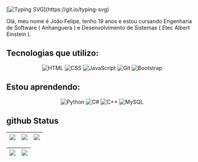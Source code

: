 [![Typing SVG](https://readme-typing-svg.demolab.com?font=Fira+Code&duration=3000&pause=2000&color=00C647&&center=false&Center=truewidth=100%&lines=Bem+vindo+ao+meu+github;Meu+nome+é+João+Felipe;Tenho+19+anos.;Sou+desenvolvedor+web!;)](https://git.io/typing-svg)

Olá, meu nome é João Felipe, tenho 19 anos e estou cursando Engenharia de Software ( Anhanguera ) e Desenvolvimento de Sistemas ( Etec Albert Einstein ).

## Tecnologias que utilizo:

<p align="center">
  <img src="https://skillicons.dev/icons?i=html&theme=dark" alt="HTML">
  <img src="https://skillicons.dev/icons?i=css&theme=dark" alt="CSS">
  <img src="https://skillicons.dev/icons?i=js&theme=dark" alt="JavaScript">
  <img src="https://skillicons.dev/icons?i=git&theme=dark" alt="Git">
  <img src="https://skillicons.dev/icons?i=bootstrap&theme=dark" alt="Bootstrap">
</p>

## Estou aprendendo:

<p align="center">
  <img src="https://skillicons.dev/icons?i=python&theme=dark" alt="Python">
  <img src="https://skillicons.dev/icons?i=cs&theme=dark" alt="C#">
  <!--<img src="https://skillicons.dev/icons?i=arduino&theme=dark" alt="Arduino">-->
  <img src="https://skillicons.dev/icons?i=cpp&theme=dark" alt="C++">
  <!--<img src="https://skillicons.dev/icons?i=nodejs&theme=dark" alt="Node JS">-->
  <img src="https://skillicons.dev/icons?i=mysql&theme=dark" alt="MySQL">
  <!--<img src="https://skillicons.dev/icons?i=react&theme=dark" alt="React">-->
</p>

<!--github com os icones: https://github.com/tandpfun/skill-icons#icons-list -->

## github Status

| ![](http://github-profile-summary-cards.vercel.app/api/cards/stats?username=J0A0F3L1P3&theme=nord_dark) | ![](http://github-profile-summary-cards.vercel.app/api/cards/repos-per-language?username=J0A0F3L1P3&hide=Html&theme=nord_dark) | ![](http://github-profile-summary-cards.vercel.app/api/cards/most-commit-language?username=J0A0F3L1P3&theme=nord_dark) |
| :-: | :-: | :-: |

| ![](http://github-profile-summary-cards.vercel.app/api/cards/profile-details?username=J0A0F3L1P3&theme=nord_dark) | ![](https://github-readme-streak-stats.herokuapp.com/?user=J0A0F3L1P3&hide_border=true&date_format=M%20j%5B%2C%20Y%5D&background=2D3742&stroke=2D3742&ring=6bbbca&fire=6bbbca&currStreakNum=fff&sideNums=6bbbca&currStreakLabel=6bbbca&sideLabels=fff&dates=fff) |
| :-: | :-: |